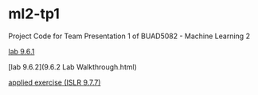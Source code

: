 # ml2-tp1
Project Code for Team Presentation 1 of BUAD5082 - Machine Learning 2
  
[lab 9.6.1](9-6-1.html)
  
[lab 9.6.2](9.6.2 Lab Walkthrough.html)
    
[applied exercise (ISLR 9.7.7)](team22_tp1_applied_exercise.html)
